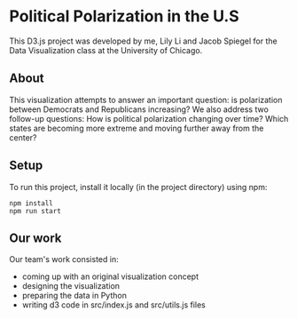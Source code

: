 # Political Polarization in the U.S

This D3.js project was developed by me, Lily Li and Jacob Spiegel for the Data Visualization class at the University of Chicago.

## About

This visualization attempts to answer an important question: is polarization between Democrats and Republicans increasing? We also address two follow-up questions: How is political polarization changing over time? Which states are becoming more extreme and moving further away from the center?

## Setup

To run this project, install it locally (in the project directory) using npm: 

```
npm install
npm run start
```

## Our work

Our team's work consisted in:

* coming up with an original visualization concept
* designing the visualization
* preparing the data in Python
* writing d3 code in src/index.js and src/utils.js files
